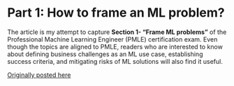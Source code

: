 # Part 1: How to frame an ML problem?

The article is my attempt to capture **Section 1- “Frame ML problems”** of the Professional Machine Learning Engineer (PMLE) certification exam. Even though the topics are aligned to PMLE, readers who are interested to know about defining business challenges as an ML use case, establishing success criteria, and mitigating risks of ML solutions will also find it useful.

<!-- truncate -->

[Originally posted here](https://medium.com/@psvishnu/how-to-frame-an-ml-problem-1-2-b6380cdd8b64)

